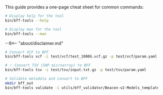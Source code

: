 This guide provides a one-page cheat sheet for common commands:

```bash
# Display help for the tool
bin/bff-tools --help
```

```bash
# Display man for the tool
bin/bff-tools --man
```

--8<-- "about/disclaimer.md"

```bash
# Convert VCF to BFF
bin/bff-tools vcf -i test/vcf/test_1000G.vcf.gz -p test/vcf/param.yaml
```

```bash
# ✨ Convert TSV (SNP microarray) to BFF
bin/bff-tools tsv -i test/tsv/input.txt.gz -p test/tsv/param.yaml
```

```bash
# Validate metadata and convert to BFF
mkdir bff_out
bin/bff-tools validate -i utils/bff_validator/Beacon-v2-Models_template.xlsx --out-dir bff_out
```
